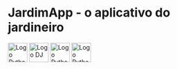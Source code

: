# JardimApp - o aplicativo do jardineiro
<img src="https://bing.com/th/id/BCO.d4ad98e0-dfe9-4db2-b804-13304493df4b.png" alt="Logo Python Dark" width="45px" >
<img src="https://icon-icons.com/downloadimage.php?id=50802&root=512/PNG/512/&file=prog-django_icon-icons.com_50802.png&token=325d2b3fbdc3930b5e6364b1339bf03a92adf11f6870bd17400e08365b6cdf13&ts=1749580052" alt="Logo DJ" width="45px" >
<img src="https://bing.com/th/id/BCO.d4ad98e0-dfe9-4db2-b804-13304493df4b.png" alt="Logo Python Dark" width="45px" >
<img src="https://bing.com/th/id/BCO.d4ad98e0-dfe9-4db2-b804-13304493df4b.png" alt="Logo Python Dark" width="45px" >

